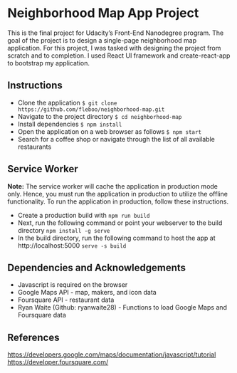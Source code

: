 # Neighborhood Map App Project
This is the final project for Udacity’s Front-End Nanodegree program. The goal of the project is to design a single-page neighborhood map application. For this project, I was tasked with designing the project from scratch and to completion. I used React UI framework and create-react-app to bootstrap my application. 

## Instructions
* Clone the application 
```$ git clone https://github.com/fleboo/neighborhood-map.git```
* Navigate to the project directory 
```$ cd neighborhood-map```
* Install dependencies 
```$ npm install```
* Open the application on a web browser as follows 
```$ npm start```
* Search for a coffee shop or navigate through the list of all available restaurants

## Service Worker
**Note:** The service worker will cache the application in production mode only. Hence, you must run the application in production to utilize the offline functionality. To run the application in production, follow these instructions.

* Create a production build with
```npm run build```
* Next, run the following command or point your webserver to the build directory 
```npm install -g serve```
* In the build directory, run the following command to host the app at http://localhost:5000
```serve -s build```

## Dependencies and Acknowledgements
* Javascript is required on the browser
* Google Maps API - map, makers, and icon data
* Foursquare API - restaurant data
* Ryan Waite (Github: ryanwaite28) - Functions to load Google Maps and Foursquare data

## References
https://developers.google.com/maps/documentation/javascript/tutorial
https://developer.foursquare.com/
